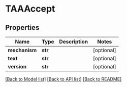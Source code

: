 # TAAAccept

## Properties
Name | Type | Description | Notes
------------ | ------------- | ------------- | -------------
**mechanism** | **str** |  | [optional] 
**text** | **str** |  | [optional] 
**version** | **str** |  | [optional] 

[[Back to Model list]](../README.md#documentation-for-models) [[Back to API list]](../README.md#documentation-for-api-endpoints) [[Back to README]](../README.md)


